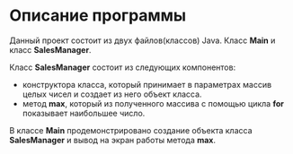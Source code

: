 # Описание программы
Данный проект состоит из двух файлов(классов) Java.
Класс **Main** и класс **SalesManager**.

Класс **SalesManager** состоит из следующих компонентов:
* конструктора класса, который принимает в параметрах массив целых чисел и создает из него объект класса.
* метод **max**, который из полученного массива с помощью цикла **for** показывает наибольшее число.

В классе **Main** продемонстрировано создание объекта класса **SalesManager** и вывод на экран работы метода **max**.